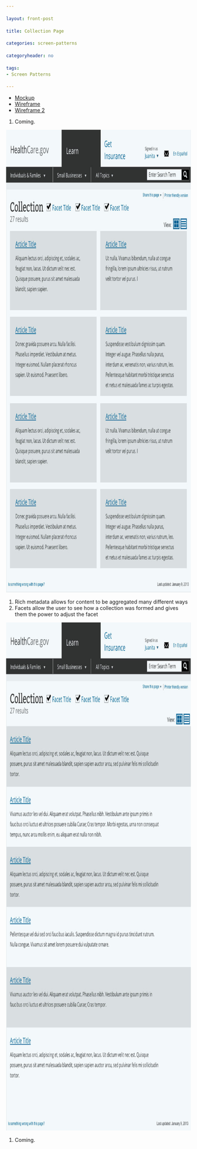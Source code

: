```yaml
---

layout: front-post

title: Collection Page

categories: screen-patterns

categoryheader: no

tags:
- Screen Patterns

--- 
```


<ul class="nav nav-tabs">
<li><a data-toggle="tab" href="#tab1">Mockup</a></li>
<li class="active"><a data-toggle="tab" href="#tab2">Wireframe</a></li>
<li><a data-toggle="tab" href="#tab3">Wireframe 2</a></li>
</ul>
<div class="tab-content">
<div id="tab1" class="tab-pane ">
<ol class="rounded-list">
<li><a><span>Coming.</span></a></li>
</ol>
</div>
<div id="tab2" class="tab-pane active">
<p><a href="../../images/Learn___Collections_Page__Desktop.jpg"><img width="962" height="1262" src="../../images/Learn___Collections_Page__Desktop.jpg" alt="Learn___Collections_Page__Desktop" class="alignnone size-full wp-image-1316"></a> </p>
<ol class="rounded-list">
<li><a><span>Rich metadata allows for content to be aggregated many different ways</span></a></li>
<li><a><span>Facets allow the user to see how a collection was formed and gives them the power to adjust the facet<br>
</span></a></li>
</ol>
</div>
<div id="tab3" class="tab-pane">
<a href="../../images/Learn___Collections_Page__Desktop_2.jpg"><img width="962" height="1386" src="../../images/Learn___Collections_Page__Desktop_2.jpg" alt="Learn___Collections_Page__Desktop_2" class="alignnone size-full wp-image-1317"></a><p></p>
<ol class="rounded-list">
<li><a><span>Coming.</span></a></li>
</ol>
</div>
</div>
